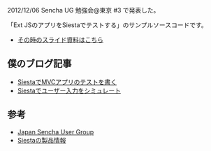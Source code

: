 2012/12/06 Sencha UG 勉強会@東京 #3 で発表した。

「Ext JSのアプリをSiestaでテストする」のサンプルソースコードです。

+ [その時のスライド資料はこちら](http://www.slideshare.net/HisashiNakamura/sencha-ug3-siestashare)


## 僕のブログ記事

+ [SiestaでMVCアプリのテストを書く](http://extjs.sunvisor.net/607)
+ [Siestaでユーザー入力をシミュレート](http`://extjs.sunvisor.net/621)

## 参考

+ [Japan Sencha User Group](http://www.meetup.com/Japan-Sencha-User-Group/)
+ [Siestaの製品情報](http://bryntum.com/products/siesta/)
